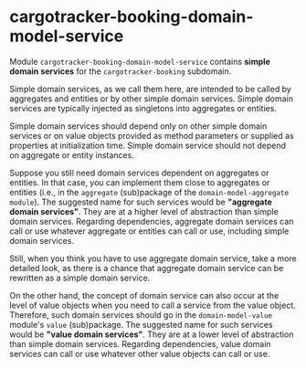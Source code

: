 # cargotracker-booking-domain-model-service

Module `cargotracker-booking-domain-model-service` contains **simple domain services** for the `cargotracker-booking` subdomain.

Simple domain services, as we call them here, are intended to be called by aggregates and entities or by other simple domain services. Simple domain services are typically injected as singletons into
aggregates or entities.

Simple domain services should depend only on other simple domain services or on value objects provided as method parameters or supplied as properties at initialization time.
Simple domain service should not depend on aggregate or entity instances.

Suppose you still need domain services dependent on aggregates or entities. In that case, you can implement them close to aggregates or entities (i.e., in the `aggregate` (sub)package of the
`domain-model-aggregate module`). The suggested name for such services would be **"aggregate domain services"**. They are at a higher level of abstraction than simple domain services. Regarding
dependencies, aggregate domain services can call or use whatever aggregate or entities can call or use, including simple domain services.

Still, when you think you have to use aggregate domain service, take a more detailed look, as there is a chance that aggregate domain service can be rewritten as a simple domain service.

On the other hand, the concept of domain service can also occur at the level of value objects when you need to call a service from the value object. Therefore, such domain services should go in the
`domain-model-value` module's `value` (sub)package. The suggested name for such services would be **"value domain services"**. They are at a lower level of abstraction than simple domain services.
Regarding dependencies, value domain services can call or use whatever other value objects can call or use.

